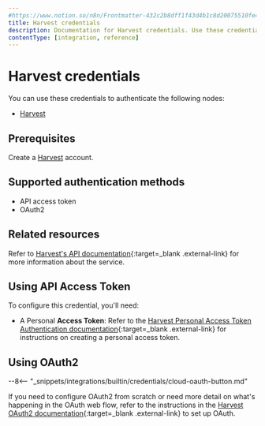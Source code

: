 ```yaml
---
#https://www.notion.so/n8n/Frontmatter-432c2b8dff1f43d4b1c8d20075510fe4
title: Harvest credentials
description: Documentation for Harvest credentials. Use these credentials to authenticate Harvest in n8n, a workflow automation platform.
contentType: [integration, reference]
---
```


# Harvest credentials

You can use these credentials to authenticate the following nodes:

- [Harvest](/integrations/builtin/app-nodes/n8n-nodes-base.harvest/)

## Prerequisites

Create a [Harvest](https://www.getharvest.com/) account.

## Supported authentication methods

- API access token
- OAuth2

## Related resources

Refer to [Harvest's API documentation](https://help.getharvest.com/api-v2/){:target=_blank .external-link} for more information about the service.

## Using API Access Token

To configure this credential, you'll need:

- A Personal **Access Token**: Refer to the [Harvest Personal Access Token Authentication documentation](https://help.getharvest.com/api-v2/authentication-api/authentication/authentication/#personal-access-tokens){:target=_blank .external-link} for instructions on creating a personal access token.


## Using OAuth2

--8<-- "_snippets/integrations/builtin/credentials/cloud-oauth-button.md"

If you need to configure OAuth2 from scratch or need more detail on what's happening in the OAuth web flow, refer to the instructions in the [Harvest OAuth2 documentation](https://help.getharvest.com/api-v2/authentication-api/authentication/authentication/#oauth2-application){:target=_blank .external-link} to set up OAuth.

